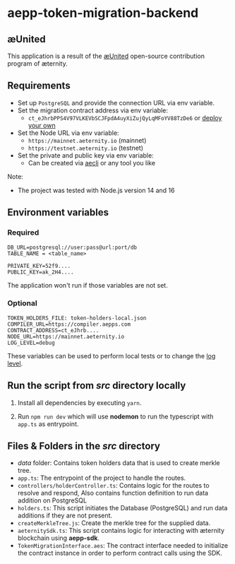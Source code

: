 # aepp-token-migration-backend

## æUnited
This application is a result of the [æUnited](https://github.com/aeternity/bounties) open-source contribution program of æternity.

## Requirements
- Set up `PostgreSQL` and provide the connection URL via env variable.
- Set the migration contract address via env variable:
    - `ct_eJhrbPPS4V97VLKEVbSCJFpdA4uyXiZujQyLqMFoYV88TzDe6` or [deploy your own](https://github.com/aeternity/aepp-token-migration-smart-contract/blob/master/contracts/TokenMigration.aes)
- Set the Node URL via env variable:
    - `https://mainnet.aeternity.io` (mainnet)
    - `https://testnet.aeternity.io` (testnet)
- Set the private and public key via env variable:
    - Can be created via [aecli](https://github.com/aeternity/aepp-cli-js) or any tool you like

Note:
- The project was tested with Node.js version 14 and 16

## Environment variables

### Required
```
DB_URL=postgresql://user:pass@url:port/db
TABLE_NAME = <table_name>

PRIVATE_KEY=52f9....
PUBLIC_KEY=ak_2H4....
```

The application won't run if those variables are not set.

### Optional
```
TOKEN_HOLDERS_FILE: token-holders-local.json
COMPILER_URL=https://compiler.aepps.com
CONTRACT_ADDRESS=ct_eJhrb....
NODE_URL=https://mainnet.aeternity.io
LOG_LEVEL=debug
```

These variables can be used to perform local tests or to change the [log level](https://github.com/winstonjs/winston#logging-levels).

## Run the script from _src_ directory locally

1. Install all dependencies by executing `yarn`.

2. Run `npm run dev` which will use **nodemon** to run the typescript with `app.ts` as entrypoint.

## Files & Folders in the *src* directory

- *data* folder: Contains token holders data that is used to create merkle tree.
- `app.ts`: The entrypoint of the project to handle the routes.
- `controllers/holderController.ts`: Contains logic for the routes to resolve and respond, Also contains function definition to run data addition on PostgreSQL
- `holders.ts`: This script initiates the Database (PostgreSQL) and run data additions if they are not present.
- `createMerkleTree.js`: Create the merkle tree for the supplied data.
- `aeternitySdk.ts`: This script contains logic for interacting with æternity blockchain using **aepp-sdk**.
- `TokenMigrationInterface.aes`: The contract interface needed to initialize the contract instance in order to perform contract calls using the SDK.